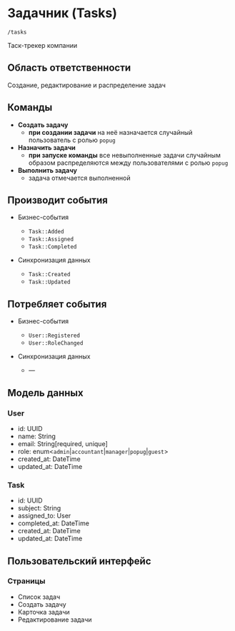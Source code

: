 # Задачник (Tasks)

`/tasks`

Таск-трекер компании

## Область ответственности

Создание, редактирование и распределение задач

## Команды

- **Создать задачу**
  - **при создании задачи** на неё назначается случайный пользователь с ролью `popug`
- **Назначить задачи**
  - **при запуске команды** все невыполненные задачи случайным образом распределяются между пользователями с ролью `popug`
- **Выполнить задачу**
  - задача отмечается выполненной

## Производит события

- Бизнес-события
  - `Task::Added`
  - `Task::Assigned`
  - `Task::Completed`

- Синхронизация данных
  - `Task::Created`
  - `Task::Updated`

## Потребляет события

- Бизнес-события
  - `User::Registered`
  - `User::RoleChanged`

- Синхронизация данных
  - —

## Модель данных

### User
- id: UUID
- name: String
- email: String[required, unique]
- role: enum\<`admin`|`accountant`|`manager`|`popug`|`guest`>
- created\_at: DateTime
- updated\_at: DateTime

### Task 
- id: UUID
- subject: String
- assigned\_to: User
- completed\_at: DateTime
- created\_at: DateTime
- updated\_at: DateTime

## Пользовательский интерфейс

### Страницы

- Список задач
- Создать задачу
- Карточка задачи
- Редактирование задачи
